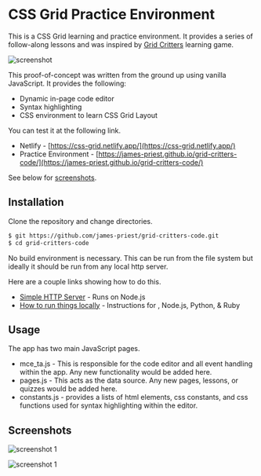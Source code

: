 # CSS Grid Practice Environment

This is a CSS Grid learning and practice environment. It provides a series of follow-along lessons and was inspired by [Grid Critters](https://gridcritters.com) learning game.

![screenshot](images/portfolio_grid_app1.jpg)

This proof-of-concept was written from the ground up using vanilla JavaScript. It provides the following:

- Dynamic in-page code editor
- Syntax highlighting
- CSS environment to learn CSS Grid Layout

You can test it at the following link.

- Netlify - [https://css-grid.netlify.app/](https://css-grid.netlify.app/)
- Practice Environment - [https://james-priest.github.io/grid-critters-code/](https://james-priest.github.io/grid-critters-code/)

See below for [screenshots](#screenshots).

## Installation

Clone the repository and change directories. 

```bash
$ git https://github.com/james-priest/grid-critters-code.git
$ cd grid-critters-code
```

No build environment is necessary. This can be run from the file system but ideally it should be run from any local http server.

Here are a couple links showing how to do this.

- [Simple HTTP Server](http://jasonwatmore.com/post/2016/06/22/nodejs-setup-simple-http-server-local-web-server) - Runs on Node.js 
- [How to run things locally](https://threejs.org/docs/#manual/en/introduction/How-to-run-things-locally) - Instructions for , Node.js, Python, & Ruby


## Usage

The app has two main JavaScript pages.

- mce_ta.js - This is responsible for the code editor and all event handling within the app. Any new functionality would be added here.
- pages.js - This acts as the data source. Any new pages, lessons, or quizzes would be added here.
- constants.js - provides a lists of html elements, css constants, and css functions used for syntax highlighting within the editor.

## Screenshots

![screenshot 1](images/css-grid-app1.png)

![screenshot 1](images/css-grid-app2.png)
